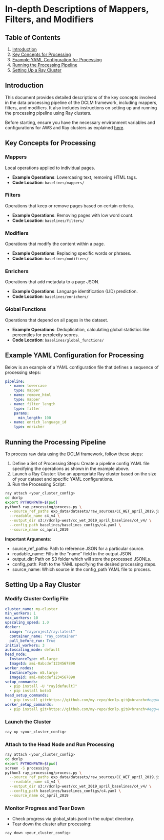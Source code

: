 # In-depth Descriptions of Mappers, Filters, and Modifiers

## Table of Contents
1. [Introduction](#introduction)
2. [Key Concepts for Processing](#key-concepts-for-processing)
3. [Example YAML Configuration for Processing](#example-yaml-configuration-for-processing)
4. [Running the Processing Pipeline](#running-the-processing-pipeline)
5. [Setting Up a Ray Cluster](#setting-up-a-ray-cluster)

## Introduction
This document provides detailed descriptions of the key concepts involved in the data processing pipeline of the DCLM framework, including mappers, filters, and modifiers. It also includes instructions on setting up and running the processing pipeline using Ray clusters.

Before starting, ensure you have the necessary environment variables and configurations for AWS and Ray clusters as explained [here](../README.md).

## Key Concepts for Processing

### Mappers
Local operations applied to individual pages.
- **Example Operations**: Lowercasing text, removing HTML tags.
- **Code Location**: `baselines/mappers/`

### Filters
Operations that keep or remove pages based on certain criteria.
- **Example Operations**: Removing pages with low word count.
- **Code Location**: `baselines/filters/`

### Modifiers
Operations that modify the content within a page.
- **Example Operations**: Replacing specific words or phrases.
- **Code Location**: `baselines/modifiers/`

### Enrichers
Operations that add metadata to a page JSON.
- **Example Operations**: Language identification (LID) prediction.
- **Code Location**: `baselines/enrichers/`

### Global Functions
Operations that depend on all pages in the dataset.
- **Example Operations**: Deduplication, calculating global statistics like percentiles for perplexity scores.
- **Code Location**: `baselines/global_functions/`

## Example YAML Configuration for Processing

Below is an example of a YAML configuration file that defines a sequence of processing steps:

```yaml
pipeline:
  - name: lowercase
    type: mapper
  - name: remove_html
    type: mapper
  - name: filter_length
    type: filter
    params:
      min_length: 100
  - name: enrich_language_id
    type: enricher
```

## Running the Processing Pipeline

To process raw data using the DCLM framework, follow these steps:

1.	Define a Set of Processing Steps: Create a pipeline config YAML file specifying the operations as shown in the example above.
2. Launch a Ray Cluster: Use an appropriate Ray cluster based on the size of your dataset and specific YAML configurations.
3. Run the Processing Script:

```bash
ray attach <your_cluster_config>
cd dcnlp
export PYTHONPATH=$(pwd)
python3 ray_processing/process.py \
  --source_ref_paths exp_data/datasets/raw_sources/CC_WET_april_2019.json \
  --readable_name c4_v4 \
  --output_dir s3://dcnlp-west/cc_wet_2019_april_baselines/c4_v4/ \
  --config_path baselines/baselines_configs/c4.yaml \
  --source_name cc_april_2019
```
**Important Arguments**:

 - source_ref_paths: Path to reference JSON for a particular source.
 - readable_name: Fills in the “name” field in the output JSON.
 - output_dir: Path on S3 folder which will store the processed JSONLs.
 - config_path: Path to the YAML specifying the desired processing steps.
 - source_name: Which source in the config_path YAML file to process.

## Setting Up a Ray Cluster

### Modify Cluster Config File

```yaml
cluster_name: my-cluster
min_workers: 1
max_workers: 10
upscaling_speed: 1.0
docker:
  image: "rayproject/ray:latest"
  container_name: "ray_container"
  pull_before_run: True
initial_workers: 3
autoscaling_mode: default
head_node:
  InstanceType: m5.large
  ImageId: ami-0abcdef1234567890
worker_nodes:
  InstanceType: m5.large
  ImageId: ami-0abcdef1234567890
setup_commands:
  - pip install -U "ray[default]"
  - pip install boto3
head_setup_commands:
  - pip install git+https://github.com/my-repo/dcnlp.git@<branch>#egg=dcnlp --user --extra-index-url https://<PAT>:@github.com/
worker_setup_commands:
  - pip install git+https://github.com/my-repo/dcnlp.git@<branch>#egg=dcnlp --user --extra-index-url https://<PAT>:@github.com/
```

### Launch the Cluster

```bash
ray up <your_cluster_config>
```

### Attach to the Head Node and Run Processing
    
```bash
ray attach <your_cluster_config>
cd dcnlp
export PYTHONPATH=$(pwd)
screen -S processing
python3 ray_processing/process.py \
  --source_ref_paths exp_data/datasets/raw_sources/CC_WET_april_2019.json \
  --readable_name c4_v4 \
  --output_dir s3://dcnlp-west/cc_wet_2019_april_baselines/c4_v4/ \
  --config_path baselines/baselines_configs/c4.yaml \
  --source_name cc_april_2019
```

### Monitor Progress and Tear Down
 - Check progress via global_stats.jsonl in the output directory.
 - Tear down the cluster after processing:

```bash
ray down <your_cluster_config>
```
